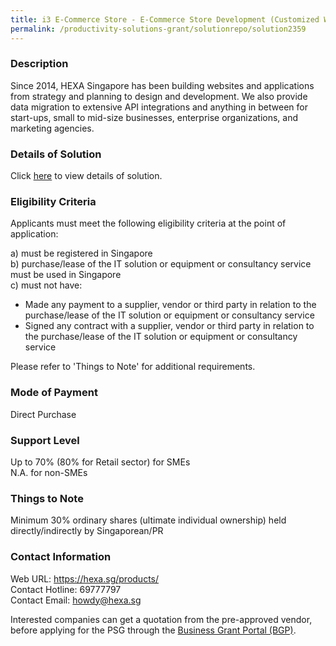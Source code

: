 ```yaml
---
title: i3 E-Commerce Store - E-Commerce Store Development (Customized WooCommerce)
permalink: /productivity-solutions-grant/solutionrepo/solution2359
---
```


### Description

Since 2014, HEXA Singapore has been building websites and applications from strategy and planning to design and development. We also provide data migration to extensive API integrations and anything in between for start-ups, small to mid-size businesses, enterprise organizations, and marketing agencies.

### Details of Solution

Click <a href='https://www.gobusiness.gov.sg/images/psg/Hexa_20200809_Desensitised_Annex_3_Part12.pdf' target='_blank' rel='noopener'>here</a> to view details of solution.

### Eligibility Criteria

Applicants must meet the following eligibility criteria at the point of application:

a) must be registered in Singapore <br>
b) purchase/lease of the IT solution or equipment or consultancy service must be used in Singapore <br>
c) must not have:
- Made any payment to a supplier, vendor or third party in relation to the purchase/lease of the IT solution or equipment or consultancy service
- Signed any contract with a supplier, vendor or third party in relation to the purchase/lease of the IT solution or equipment or consultancy service

Please refer to 'Things to Note' for additional requirements.

### Mode of Payment
Direct Purchase

### Support Level
Up to 70% (80% for Retail sector)  for SMEs <br>
N.A. for non-SMEs

### Things to Note
 Minimum 30% ordinary shares (ultimate individual ownership) held directly/indirectly by Singaporean/PR

### Contact Information
Web URL: https://hexa.sg/products/ <br>Contact Hotline: 69777797 <br>Contact Email: howdy@hexa.sg <br>

Interested companies can get a quotation from the pre-approved vendor, before applying for the PSG through the <a target='_blank' rel='noopener' href='https://www.businessgrants.gov.sg/'>Business Grant Portal (BGP)</a>.
